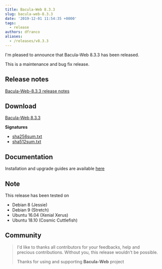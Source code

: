 ```yaml
---
title: Bacula-Web 8.3.3
slug: bacula-web-8.3.3
date: '2019-12-01 11:54:35 +0000'
tags:
  - release
authors: dfranco
aliases:
  - /releases/v8.3.3
---
```


I'm pleased to announce that Bacula-Web 8.3.3 has been released.

<!-- truncate -->

This is a maintenance and bug fix release.

## Release notes

[Bacula-Web-8.3.3 release notes](https://github.com/bacula-web/bacula-web/releases/tag/v8.3.3)

## Download

[Bacula-Web 8.3.3](https://github.com/bacula-web/bacula-web/releases/download/v8.3.3/bacula-web-8.3.3.tgz)

**Signatures**

- [sha256sum.txt](https://github.com/bacula-web/bacula-web/releases/download/v8.3.3/sha256sum.txt)
- [sha512sum.txt](https://github.com/bacula-web/bacula-web/releases/download/v8.3.3/sha512sum.txt)

## Documentation

Installation and upgrade guides are available [here](https://www.bacula-web.org/docs)

## Note

This release has been tested on

- Debian 8 (Jessie)
- Debian 9 (Stretch)
- Ubuntu 16.04 (Xenial Xerus)
- Ubuntu 18.10 (Cosmic Cuttlefish)

## Community

> I'd like to thanks all contributors for your feedbacks, help and precious contributions.
> Without you, this release wouldn't be possible.
>
> Thanks for using and supporting **Bacula-Web** project
